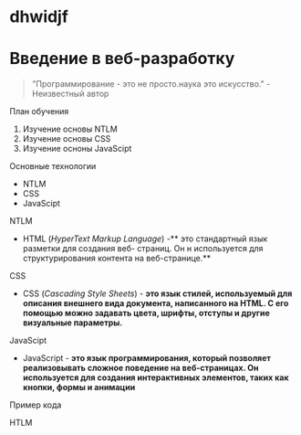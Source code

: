 # dhwidjf
# Введение в веб-разработку
>"Программирование - это не просто.наука это искусство." - Неизвестный автор


План обучения
1. Изучение основы NTLM
2. Изучение основы CSS
3. Изучение осноны JavaScipt

Основные технологии
- NTLM
- CSS
- JavaScipt

NTLM
- HTML (*HyperText Markup Language*) -** это стандартный язык разметки для создания веб-
  страниц. Он н используется для структурирования контента на веб-странице.**

CSS
- CSS (*Cascading Style Sheets*) - **это язык стилей, используемый для описания внешнего 
вида документа, написанного на HTML. С его помощью можно задавать цвета, шрифты, 
отступы и другие визуальные параметры.**

JavaScipt
- JavaScript - **это язык программирования, который позволяет реализовывать сложное 
поведение на веб-страницах. Он используется для создания интерактивных элементов, 
таких как кнопки, формы и анимации**

Пример кода 

HTLM







